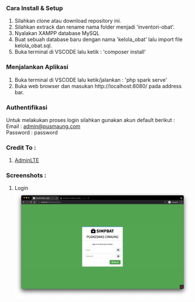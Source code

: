 ### Cara Install & Setup

1. Silahkan clone atau download repository ini.<br>
2. Silahkan extrack dan rename nama folder menjadi 'inventori-obat'.<br>
3. Nyalakan XAMPP database MySQL<br>
4. Buat sebuah database baru dengan nama 'kelola_obat' lalu import file kelola_obat.sql.<br>
5. Buka terminal di VSCODE lalu ketik : 'composer install'

### Menjalankan Aplikasi

1. Buka terminal di VSCODE lalu ketik/jalankan : 'php spark serve'
2. Buka web browser dan masukan http://localhost:8080/ pada address bar.

### Authentifikasi

Untuk melakukan proses login silahkan gunakan akun default berikut :<br>
Email : admin@pusmaung.com<br>
Password : password

### Credit To :

1. [AdminLTE](https://adminlte.io/)<br>

### Screenshots :

1. Login
   ![Screenshot](screenshot.png)
